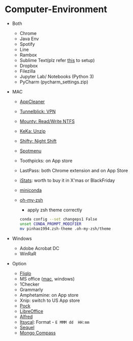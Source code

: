 # Computer-Environment
* Both
  * Chrome
  * Java Env
  * Spotify
  * Line
  * Rambox
  * Sublime Text(plz refer [this](https://github.com/pinhao1994/Computer-Environment/blob/master/sublime-text.md) to setup)
  * Dropbox
  * Filezilla
  * Jupyter Lab/ Notebooks (Python 3)
  * PyCharm (pycharm_settings.zip)
  
* MAC
  * [AppCleaner](https://freemacsoft.net/appcleaner/)
  * [Tunnelblick: VPN](https://tunnelblick.net/)
  * [Mounty: Read/Write NTFS](https://mac.filehorse.com/download-mounty/)
  * [KeKa: Unzip](https://www.keka.io/en/)
  * [Shifty: Night Shift](https://shifty.natethompson.io/en/)
  * [Spotmenu](https://kmikiy.github.io/SpotMenu/)
  * Toothpicks: on App store
  * LastPass: both Chrome extension and on App Store
  * [iStats](https://drive.google.com/file/d/1W7xyxoxytAIETmN7_25QXMbplDhBYAH9/view?usp=sharing): worth to buy it in X'mas or BlackFriday
  * [miniconda](https://docs.conda.io/en/latest/miniconda.html)
  * [oh-my-zsh](https://0n3z3r0n3.medium.com/oh-my-zsh-configuration-guide-for-macos-terminal-3ee6003b09d5)

    * apply zsh theme correctly
    ```bash
    conda config --set changeps1 False
    unset CONDA_PROMPT_MODIFIER
    mv pinhao1994.zsh-theme .oh-my-zsh/theme
    ```
  
* Windows
  * Adobe Acrobat DC
  * WinRaR

* Option
  * [Fliqlo](https://fliqlo.com/)
  * MS office ([mac](https://drive.google.com/file/d/12FGjwn0kZY4fOZfkbsC_TfjWjPri1ohu/view?usp=sharing), windows)
  * 1Checker
  * Grammarly
  * Amphetamine: on App store
  * Xnip: switch to US App store
  * [Pock](https://pock.dev/)
  * [LibreOffice](https://www.libreoffice.org/)
  * [Alfred](https://www.alfredapp.com/)
  * [Itsycal](https://www.mowglii.com/itsycal/): Format - `E MMM dd  HH:mm`
  * [Sequel](http://www.sequelpro.com/)
  * [Mongo Compass](https://www.mongodb.com/try/download/compass)
  
